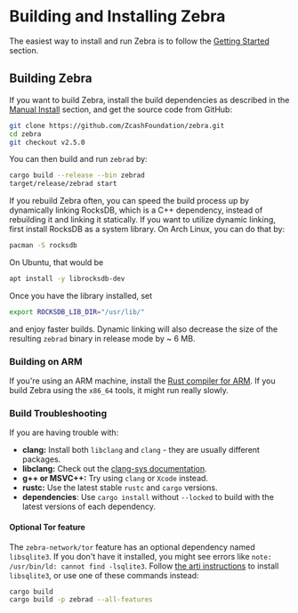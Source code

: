 # Building and Installing Zebra

The easiest way to install and run Zebra is to follow the [Getting
Started](https://zebra.zfnd.org/index.html#getting-started) section.

## Building Zebra

If you want to build Zebra, install the build dependencies as described in the
[Manual Install](https://zebra.zfnd.org/index.html#manual-install) section, and
get the source code from GitHub:

```bash
git clone https://github.com/ZcashFoundation/zebra.git
cd zebra
git checkout v2.5.0
```

You can then build and run `zebrad` by:

```bash
cargo build --release --bin zebrad
target/release/zebrad start
```

If you rebuild Zebra often, you can speed the build process up by dynamically
linking RocksDB, which is a C++ dependency, instead of rebuilding it and linking
it statically. If you want to utilize dynamic linking, first install RocksDB as
a system library. On Arch Linux, you can do that by:

```bash
pacman -S rocksdb
```

On Ubuntu, that would be

```bash
apt install -y librocksdb-dev
```

Once you have the library installed, set

```bash
export ROCKSDB_LIB_DIR="/usr/lib/"
```

and enjoy faster builds. Dynamic linking will also decrease the size of the
resulting `zebrad` binary in release mode by ~ 6 MB.

### Building on ARM

If you're using an ARM machine, install the [Rust compiler for
ARM](https://rust-lang.github.io/rustup/installation/other.html). If you build
Zebra using the `x86_64` tools, it might run really slowly.

### Build Troubleshooting

If you are having trouble with:

- **clang:** Install both `libclang` and `clang` - they are usually different
  packages.
- **libclang:** Check out the [clang-sys
  documentation](https://github.com/KyleMayes/clang-sys#dependencies).
- **g++ or MSVC++:** Try using `clang` or `Xcode` instead.
- **rustc:** Use the latest stable `rustc` and `cargo` versions.
- **dependencies**: Use `cargo install` without `--locked` to build with the
  latest versions of each dependency.

#### Optional Tor feature

The `zebra-network/tor` feature has an optional dependency named `libsqlite3`.
If you don't have it installed, you might see errors like `note: /usr/bin/ld:
cannot find -lsqlite3`. Follow [the arti
instructions](https://gitlab.torproject.org/tpo/core/arti/-/blob/main/CONTRIBUTING.md#setting-up-your-development-environment)
to install `libsqlite3`, or use one of these commands instead:

```sh
cargo build
cargo build -p zebrad --all-features
```

